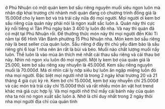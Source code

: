 ở Phú Nhuận có một quán kem bơ sầu riêng nguyên muối siêu ngon luôn mà nhân dịp khai trương chi nhánh mới quán đang có chương trình đồng giá là 15.000đ cho ly kem bơ và trà trái cây nữa đó mọi người. Mọi người ơi kem bơ sầu riêng của quán này phải nói là ngon xuất sắc luôn á. Quán này thì cực kỳ nổi tiếng vì Tân Phú ngày bán 3 400 ly luôn đó nha. Và nay thì quán đã có mặt tại Phú Nhuận rồi. Để thưởng thức món này thì mọi người đến Kiki Ti nằm tại 66 Hình Văn Bánh phường 15 Phú Nhuận nha. Món kem bơ sầu riêng này là best seller của quán luôn. Sầu riêng ở đây thì chủ yếu đảm bảo là sầu riêng ghi 6 loại 1 nha nên ăn rất là bùi và béo. Muối nào chất lượng muối nấy luôn. Thề luôn là vào mùa ăn thích mê nhất cái thau sầu riêng và cái thau bơ này. Nhìn nó ngon xỉu luôn đó mọi người. Một ly kem bơ của quán giá là 25.000, kem bơ sầu riêng xay nhuyễn là 45.000đ. Kem sầu riêng nguyên muối là 70.000đ. Má ơi nhìn cái ly nớp siêu bự luôn ăn ngập miệng luôn đó nha mọi người. Đặc biệt mọi người nhớ là trong 2 ngày khai trương 20 và 21 tháng 4 giá cực kỳ rẻ. Kem bơ chỉ 15.000đ, kem bơ xay nhuyễn chỉ 25.000đ và các món trà trái cây chỉ 15.000đ thôi và rất nhiều món ăn vặt hot trend khác mà giá cực hợp lý. Và mọi người nhớ thử mấy cái bánh này của quán nha ta nói nó ngon xuất sắc luôn á. Nhớ là chỉ duy nhất trong 2 ngày thôi nha mọi người địa chỉ của quán tính